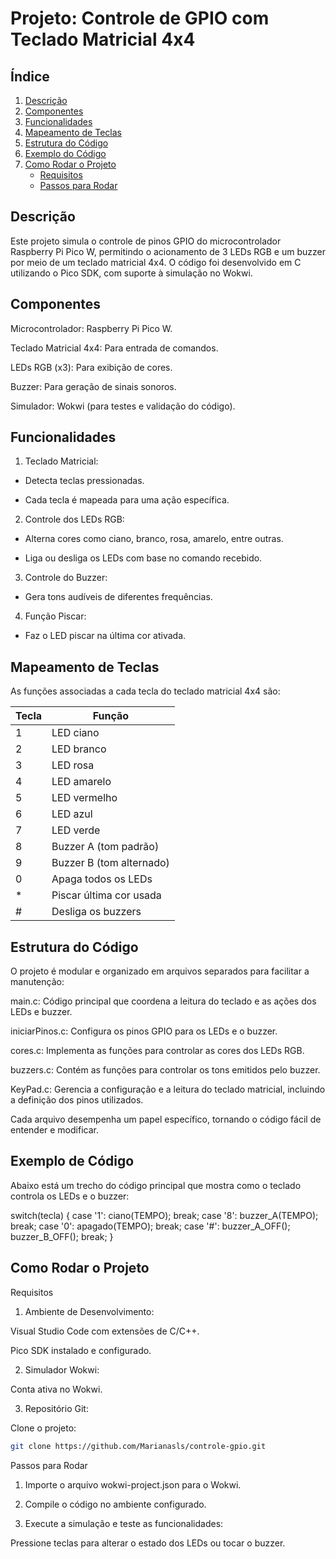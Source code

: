 # **Projeto: Controle de GPIO com Teclado Matricial 4x4**


## **Índice**

1. [Descrição](#descrição)  
2. [Componentes](#componentes)  
3. [Funcionalidades](#funcionalidades)  
4. [Mapeamento de Teclas](#mapeamento-de-teclas)  
5. [Estrutura do Código](#estrutura-do-código)  
6. [Exemplo do Código](#exemplo-do-código)
7. [Como Rodar o Projeto](#como-rodar-o-projeto)  
   - [Requisitos](#requisitos)  
   - [Passos para Rodar](#passos-para-rodar)  

## **Descrição**
Este projeto simula o controle de pinos GPIO do microcontrolador Raspberry Pi Pico W, permitindo o acionamento de 3 LEDs RGB e um buzzer por meio de um teclado matricial 4x4. O código foi desenvolvido em C utilizando o Pico SDK, com suporte à simulação no Wokwi.

## **Componentes**

Microcontrolador: Raspberry Pi Pico W.

Teclado Matricial 4x4: Para entrada de comandos.

LEDs RGB (x3): Para exibição de cores.

Buzzer: Para geração de sinais sonoros.

Simulador: Wokwi (para testes e validação do código).                                                                                                          

## **Funcionalidades**

1. Teclado Matricial:

- Detecta teclas pressionadas.

- Cada tecla é mapeada para uma ação específica.


2. Controle dos LEDs RGB:

- Alterna cores como ciano, branco, rosa, amarelo, entre outras.

- Liga ou desliga os LEDs com base no comando recebido.


3. Controle do Buzzer:

- Gera tons audíveis de diferentes frequências.


4. Função Piscar:

- Faz o LED piscar na última cor ativada.


## **Mapeamento de Teclas**
As funções associadas a cada tecla do teclado matricial 4x4 são:

| Tecla | Função                  |
|-------|-------------------------|
| 1     |  LED ciano              |
| 2     | LED branco              |
| 3     | LED rosa                |
| 4     | LED amarelo             |
| 5     | LED vermelho            |
| 6     | LED azul                |
| 7     | LED verde               |
| 8     | Buzzer A (tom padrão)   |
| 9     | Buzzer B (tom alternado)|
| 0     | Apaga todos os LEDs     |
| *     | Piscar última cor usada |
| #     | Desliga os buzzers      |


## **Estrutura do Código**

O projeto é modular e organizado em arquivos separados para facilitar a manutenção:

main.c: Código principal que coordena a leitura do teclado e as ações dos LEDs e buzzer.


iniciarPinos.c: Configura os pinos GPIO para os LEDs e o buzzer.


cores.c: Implementa as funções para controlar as cores dos LEDs RGB.


buzzers.c: Contém as funções para controlar os tons emitidos pelo buzzer.


KeyPad.c: Gerencia a configuração e a leitura do teclado matricial, incluindo a definição dos pinos utilizados.

Cada arquivo desempenha um papel específico, tornando o código fácil de entender e modificar.


## **Exemplo de Código**

Abaixo está um trecho do código principal que mostra como o teclado controla os LEDs e o buzzer:

switch(tecla) {
    case '1':
        ciano(TEMPO);
        break;
    case '8':
        buzzer_A(TEMPO);
        break;
    case '0':
        apagado(TEMPO);
        break;
    case '#':
        buzzer_A_OFF();
        buzzer_B_OFF();
        break;
} 


## **Como Rodar o Projeto**

Requisitos

1. Ambiente de Desenvolvimento:

Visual Studio Code com extensões de C/C++.

Pico SDK instalado e configurado.


2. Simulador Wokwi:

Conta ativa no Wokwi.


3. Repositório Git:

Clone o projeto: 
```bash
git clone https://github.com/Marianasls/controle-gpio.git
```

Passos para Rodar

1. Importe o arquivo wokwi-project.json para o Wokwi.


2. Compile o código no ambiente configurado.


3. Execute a simulação e teste as funcionalidades:

Pressione teclas para alterar o estado dos LEDs ou tocar o buzzer.
